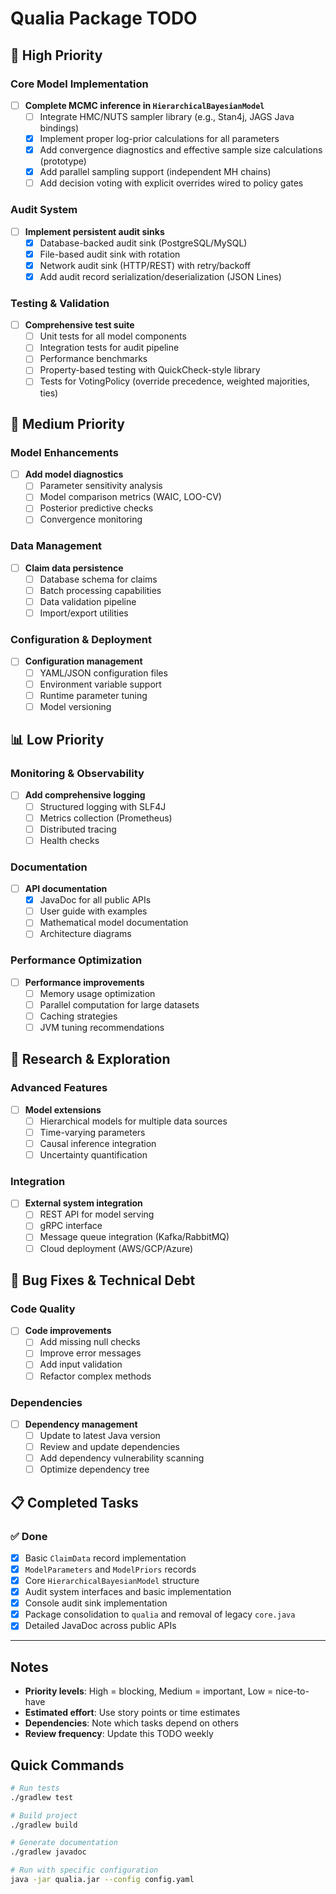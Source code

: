 # Qualia Package TODO

## 🚀 High Priority

### Core Model Implementation
- [ ] **Complete MCMC inference in `HierarchicalBayesianModel`**
  - [ ] Integrate HMC/NUTS sampler library (e.g., Stan4j, JAGS Java bindings)
  - [x] Implement proper log-prior calculations for all parameters
  - [x] Add convergence diagnostics and effective sample size calculations (prototype)
  - [x] Add parallel sampling support (independent MH chains)
  - [ ] Add decision voting with explicit overrides wired to policy gates

### Audit System
- [ ] **Implement persistent audit sinks**
  - [x] Database-backed audit sink (PostgreSQL/MySQL)
  - [x] File-based audit sink with rotation
  - [x] Network audit sink (HTTP/REST) with retry/backoff
  - [x] Add audit record serialization/deserialization (JSON Lines)

### Testing & Validation
- [ ] **Comprehensive test suite**
  - [ ] Unit tests for all model components
  - [ ] Integration tests for audit pipeline
  - [ ] Performance benchmarks
  - [ ] Property-based testing with QuickCheck-style library
  - [ ] Tests for VotingPolicy (override precedence, weighted majorities, ties)

## 🔧 Medium Priority

### Model Enhancements
- [ ] **Add model diagnostics**
  - [ ] Parameter sensitivity analysis
  - [ ] Model comparison metrics (WAIC, LOO-CV)
  - [ ] Posterior predictive checks
  - [ ] Convergence monitoring

### Data Management
- [ ] **Claim data persistence**
  - [ ] Database schema for claims
  - [ ] Batch processing capabilities
  - [ ] Data validation pipeline
  - [ ] Import/export utilities

### Configuration & Deployment
- [ ] **Configuration management**
  - [ ] YAML/JSON configuration files
  - [ ] Environment variable support
  - [ ] Runtime parameter tuning
  - [ ] Model versioning

## 📊 Low Priority

### Monitoring & Observability
- [ ] **Add comprehensive logging**
  - [ ] Structured logging with SLF4J
  - [ ] Metrics collection (Prometheus)
  - [ ] Distributed tracing
  - [ ] Health checks

### Documentation
- [ ] **API documentation**
  - [x] JavaDoc for all public APIs
  - [ ] User guide with examples
  - [ ] Mathematical model documentation
  - [ ] Architecture diagrams

### Performance Optimization
- [ ] **Performance improvements**
  - [ ] Memory usage optimization
  - [ ] Parallel computation for large datasets
  - [ ] Caching strategies
  - [ ] JVM tuning recommendations

## 🧪 Research & Exploration

### Advanced Features
- [ ] **Model extensions**
  - [ ] Hierarchical models for multiple data sources
  - [ ] Time-varying parameters
  - [ ] Causal inference integration
  - [ ] Uncertainty quantification

### Integration
- [ ] **External system integration**
  - [ ] REST API for model serving
  - [ ] gRPC interface
  - [ ] Message queue integration (Kafka/RabbitMQ)
  - [ ] Cloud deployment (AWS/GCP/Azure)

## 🐛 Bug Fixes & Technical Debt

### Code Quality
- [ ] **Code improvements**
  - [ ] Add missing null checks
  - [ ] Improve error messages
  - [ ] Add input validation
  - [ ] Refactor complex methods

### Dependencies
- [ ] **Dependency management**
  - [ ] Update to latest Java version
  - [ ] Review and update dependencies
  - [ ] Add dependency vulnerability scanning
  - [ ] Optimize dependency tree

## 📋 Completed Tasks

### ✅ Done
- [x] Basic `ClaimData` record implementation
- [x] `ModelParameters` and `ModelPriors` records
- [x] Core `HierarchicalBayesianModel` structure
- [x] Audit system interfaces and basic implementation
- [x] Console audit sink implementation
- [x] Package consolidation to `qualia` and removal of legacy `core.java`
- [x] Detailed JavaDoc across public APIs

---

## Notes

- **Priority levels**: High = blocking, Medium = important, Low = nice-to-have
- **Estimated effort**: Use story points or time estimates
- **Dependencies**: Note which tasks depend on others
- **Review frequency**: Update this TODO weekly

## Quick Commands

```bash
# Run tests
./gradlew test

# Build project
./gradlew build

# Generate documentation
./gradlew javadoc

# Run with specific configuration
java -jar qualia.jar --config config.yaml
```
